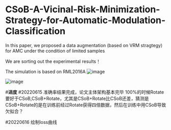# CSoB-A-Vicinal-Risk-Minimization-Strategy-for-Automatic-Modulation-Classification

In this paper, we proposed a data augmentation (based on VRM stragtegy) for AMC under the condition of limited samples

We are sorting out the experimental results！

The simulation is based on RML2016A
![image](https://user-images.githubusercontent.com/107237593/173763008-76f95bcd-36f1-4442-a182-97d45fa88739.png)

![image](https://user-images.githubusercontent.com/107237593/173762938-ac2652fd-39a2-4ff0-9ec5-4d0bfb4ee400.png)

#**进度**
#20220615 准确率结果完成，论文主体架构基本完毕
100%的时候Rotate要好于CSoB,CSoB+Rotate，尤其是CSoB+Rotate比CSoB还差，猜测是CSoB+Rotate的是在训练前经过Rotate获得四倍数据，然后在训练中用CSoB导致欠拟合？

#20220616 绘制loss曲线

